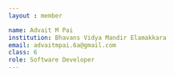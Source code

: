 ```yaml
--- 
layout : member 

name: Advait M Pai
institution: Bhavans Vidya Mandir Elamakkara
email: advaitmpai.6a@gmail.com
class: 6
role: Software Developer 
--- 
```


